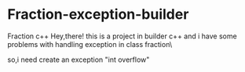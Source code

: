 # Fraction-exception-builder
Fraction c++
Hey,there!
this is a project in builder c++
and i have some problems with handling exception in class fraction\

so,i need create an exception  "int overflow"
